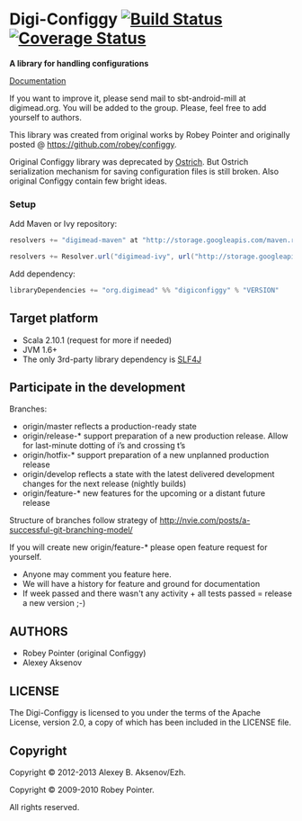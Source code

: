 Digi-Configgy [![Build Status](https://travis-ci.org/ezh/digi-configgy.png?branch=master)](https://travis-ci.org/ezh/digi-configgy) [![Coverage Status](https://coveralls.io/repos/ezh/digi-configgy/badge.png?branch=master)](https://coveralls.io/r/ezh/digi-configgy?branch=master)
=============

__A library for handling configurations__

[Documentation](https://github.com/twitter/ostrich)

If you want to improve it, please send mail to sbt-android-mill at digimead.org. You will be added to the group. Please, feel free to add yourself to authors.

This library was created from original works by Robey Pointer and originally posted @ <https://github.com/robey/configgy>.

Original Configgy library was deprecated by [Ostrich](https://github.com/twitter/ostrich). But Ostrich serialization mechanism for saving configuration files is still broken. Also original Configgy contain few bright ideas.

### Setup

Add Maven or Ivy repository:

```scala
resolvers += "digimead-maven" at "http://storage.googleapis.com/maven.repository.digimead.org/"
```

```scala
resolvers += Resolver.url("digimead-ivy", url("http://storage.googleapis.com/ivy.repository.digimead.org/"))(Resolver.defaultIvyPatterns)
```

Add dependency:

```scala
libraryDependencies += "org.digimead" %% "digiconfiggy" % "VERSION"
```

## Target platform

* Scala 2.10.1 (request for more if needed)
* JVM 1.6+
* The only 3rd-party library dependency is [SLF4J](http://www.slf4j.org/)

## Participate in the development ##

Branches:

* origin/master reflects a production-ready state
* origin/release-* support preparation of a new production release. Allow for last-minute dotting of i’s and crossing t’s
* origin/hotfix-* support preparation of a new unplanned production release
* origin/develop reflects a state with the latest delivered development changes for the next release (nightly builds)
* origin/feature-* new features for the upcoming or a distant future release

Structure of branches follow strategy of http://nvie.com/posts/a-successful-git-branching-model/

If you will create new origin/feature-* please open feature request for yourself.

* Anyone may comment you feature here.
* We will have a history for feature and ground for documentation
* If week passed and there wasn't any activity + all tests passed = release a new version ;-)

AUTHORS
-------

* Robey Pointer (original Configgy)
* Alexey Aksenov

LICENSE
-------

The Digi-Configgy is licensed to you under the terms of
the Apache License, version 2.0, a copy of which has been
included in the LICENSE file.

Copyright
---------

Copyright © 2012-2013 Alexey B. Aksenov/Ezh.

Copyright © 2009-2010 Robey Pointer.

All rights reserved.
